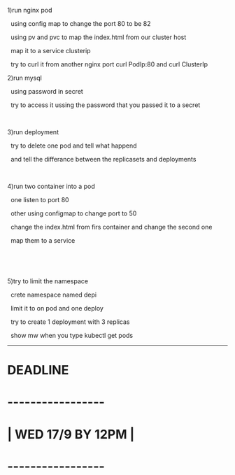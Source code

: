 1)run nginx pod 

&nbsp;	using config map to change the port 80 to be 82 

&nbsp;	using pv and pvc to map the index.html from our cluster host 

&nbsp;	map it to a service clusterip 

&nbsp;	try to curl it from another nginx port curl PodIp:80 and curl ClusterIp



2)run mysql 

&nbsp;	using password in secret

&nbsp;	try to access it ussing the password that you passed it to a secret 

&nbsp;	



3)run deployment 

&nbsp;	try to delete one pod and tell what happend

&nbsp;	and tell the differance between the replicasets and deployments

&nbsp;	

4)run two container into a pod 

&nbsp;	one listen to port 80 

&nbsp;	other using configmap  to change port to 50 

&nbsp;	change the index.html from firs container and change the second one 

&nbsp;	map them to a service

&nbsp;	

&nbsp;	

5)try to limit the namespace

&nbsp;	crete namespace named depi 

&nbsp;	limit it to on pod and one deploy 

&nbsp;	try to create 1 deployment with 3 replicas 

&nbsp;	show mw when you type kubectl get pods 	

--------------------------------------------------

#      	     **DEADLINE**

#  	     **-----------------**

# 	     **| WED 17/9 BY 12PM |**

#  	     **-----------------**

